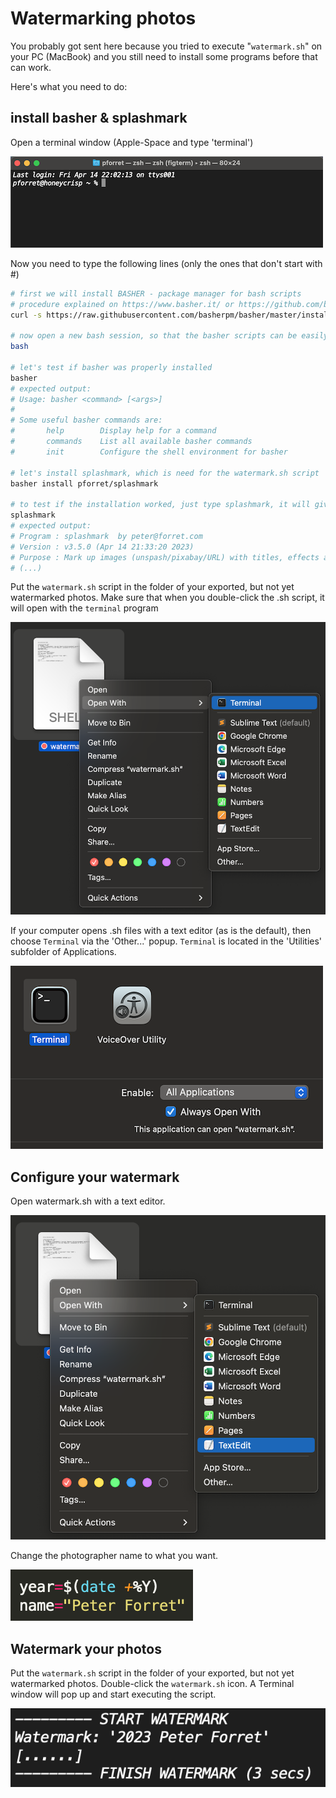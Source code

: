 # Watermarking photos

You probably got sent here because you tried to execute "`watermark.sh`" on your PC (MacBook) and you still need to install some programs before that can work.

Here's what you need to do:

## install basher & splashmark
Open a terminal window (Apple-Space and type 'terminal')

![](assets/terminal.png)

Now you need to type the following lines (only the ones that don't start with #)

```bash
# first we will install BASHER - package manager for bash scripts
# procedure explained on https://www.basher.it/ or https://github.com/basherpm/basher/blob/master/README.md
curl -s https://raw.githubusercontent.com/basherpm/basher/master/install.sh | bash

# now open a new bash session, so that the basher scripts can be easily found
bash

# let's test if basher was properly installed
basher
# expected output:
# Usage: basher <command> [<args>]
#    
# Some useful basher commands are:
#       help        Display help for a command
#       commands    List all available basher commands
#       init        Configure the shell environment for basher

# let's install splashmark, which is need for the watermark.sh script
basher install pforret/splashmark

# to test if the installation worked, just type splashmark, it will give some usage info
splashmark
# expected output:
# Program : splashmark  by peter@forret.com
# Version : v3.5.0 (Apr 14 21:33:20 2023)
# Purpose : Mark up images (unspash/pixabay/URL) with titles, effects and resize
# (...)
```
Put the `watermark.sh` script in the folder of your exported, but not yet watermarked photos.
Make sure that when you double-click the .sh script, it will open with the `terminal` program

![](assets/openwith.png)

If your computer opens .sh files with a text editor (as is the default), then choose `Terminal` via the 'Other...' popup. `Terminal` is located in the 'Utilities' subfolder of Applications.

![](assets/openwith2.png)

## Configure your watermark
Open watermark.sh with a text editor.

![](assets/texteditor.png)

Change the photographer name to what you want.

![](assets/name.png)

## Watermark your photos

Put the `watermark.sh` script in the folder of your exported, but not yet watermarked photos.
Double-click the `watermark.sh` icon. A Terminal window will pop up and start executing the script.

![](assets/script_output.png)
